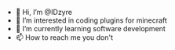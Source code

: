 - 👋 Hi, I’m @IDzyre
- 👀 I’m interested in coding plugins for minecraft
- 🌱 I’m currently learning software development  
- 📫 How to reach me you don't
